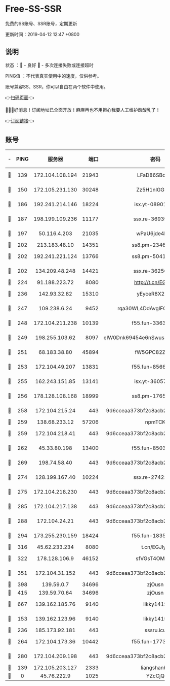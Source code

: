 # Free-SS-SSR

免费的SS账号、SSR账号，定期更新

更新时间：2019-04-12 12:47 +0800

## 说明

状态     ：🙂 - 良好 🙁 - 多次连接失败或连接超时

PING值   ：不代表真实使用中的速度，仅供参考。

账号兼容SS、SSR，你可以自由在两个软件中使用。

👉[扫码页面](https://liesauer.github.io/Free-SS-SSR/)👈

🎉🎉🎉好消息！订阅地址已全面开放！麻麻再也不用担心我要人工维护酸酸乳了！

👉[订阅链接](https://www.liesauer.net/yogurt/subscribe?ACCESS_TOKEN=DAYxR3mMaZAsaqUb)👈

## 账号

|-|PING|服务器|端口|密码|加密方式|区域|
|:----:|:----:|:-----:|-----:|:----:|:----:|:----:|
|🙂|139|172.104.108.194|21943|LFaD86SBq2lY|aes-256-cfb|JP|
|🙂|150|172.105.231.130|30248|Zz5H1nlGGKHx|aes-256-cfb|JP|
|🙂|186|192.241.214.146|18224|isx.yt-08901257|aes-256-cfb|US|
|🙂|187|198.199.109.236|11177|ssx.re-36939019|aes-256-cfb|US|
|🙂|197|50.116.4.203|21035|wPaU6jde4NZT|aes-256-cfb|US|
|🙂|202|213.183.48.10|14351|ss8.pm-23466973|rc4-md5|RU|
|🙂|202|192.241.221.124|13766|ss8.pm-50410062|aes-256-cfb|US|
|🙂|202|134.209.48.248|14421|ssx.re-36256299|aes-256-cfb|US|
|🙂|224|91.188.223.72|8080|http://t.cn/EGJIyrl|rc4-md5|RU|
|🙂|236|142.93.32.82|15310|yEyceR8X2EVd|aes-256-cfb|GB|
|🙂|247|109.238.6.24|9452|rqa30WL4DdAvgIFG6Fs3znzTa|aes-256-cfb|FR|
|🙂|248|172.104.211.238|10139|f55.fun-33630162|aes-256-cfb|US|
|🙂|249|198.255.103.62|8097|eIW0Dnk69454e6nSwuspv9DmS201tQ0D|aes-256-cfb|US|
|🙂|251|68.183.38.80|45894|fW5GPC82Z97G|aes-256-cfb|GB|
|🙂|253|172.104.49.207|13831|f55.fun-85669624|aes-256-cfb|SG|
|🙂|255|162.243.151.85|13141|isx.yt-36057592|aes-256-cfb|US|
|🙂|256|178.128.108.168|18999|ss8.pm-17655626|aes-256-cfb|SG|
|🙂|258|172.104.215.24|443|9d6cceaa373bf2c8acb22e60b6a58be6|aes-256-cfb|US|
|🙂|259|138.68.233.12|57206|npmTCK|rc4-md5|US|
|🙂|259|172.104.218.41|443|9d6cceaa373bf2c8acb22e60b6a58be6|aes-256-cfb|US|
|🙂|262|45.33.80.198|13400|f55.fun-85035043|aes-256-cfb|US|
|🙂|269|198.74.58.40|443|9d6cceaa373bf2c8acb22e60b6a58be6|aes-256-cfb|US|
|🙂|274|128.199.167.40|10224|ssx.re-27422632|aes-256-cfb|SG|
|🙂|275|172.104.218.230|443|9d6cceaa373bf2c8acb22e60b6a58be6|aes-256-cfb|US|
|🙂|285|172.104.217.138|443|9d6cceaa373bf2c8acb22e60b6a58be6|aes-256-cfb|US|
|🙂|288|172.104.24.21|443|9d6cceaa373bf2c8acb22e60b6a58be6|aes-256-cfb|US|
|🙂|294|173.255.230.159|18424|f55.fun-18352989|aes-256-cfb|US|
|🙂|316|45.62.233.234|8080|t.cn/EGJIyrl|rc4-md5|CA|
|🙂|322|178.128.106.9|46152|sfVGsT4OMxHC|aes-256-cfb|SG|
|🙂|351|172.104.31.152|443|9d6cceaa373bf2c8acb22e60b6a58be6|aes-256-cfb|US|
|🙂|398|139.59.0.7|34696|zjOusn|chacha20|IN|
|🙂|415|139.59.70.64|34696|zjOusn|chacha20|IN|
|🙂|667|139.162.185.76|9140|likky1415|aes-256-cfb|DE|
|🙂|153|139.162.123.96|9140|likky1415|aes-256-cfb|JP|
|🙂|236|185.173.92.181|443|sssru.icu|rc4-md5|RU|
|🙂|264|172.104.173.36|10442|f55.fun-17732582|aes-256-cfb|SG|
|🙂|280|172.104.209.198|443|9d6cceaa373bf2c8acb22e60b6a58be6|aes-256-cfb|US|
|🙁|139|172.105.203.127|2333|liangshanbo|chacha20|JP|
|🙁|0|45.76.222.9|1025|YZcCjQ|rc4-md5|JP|
